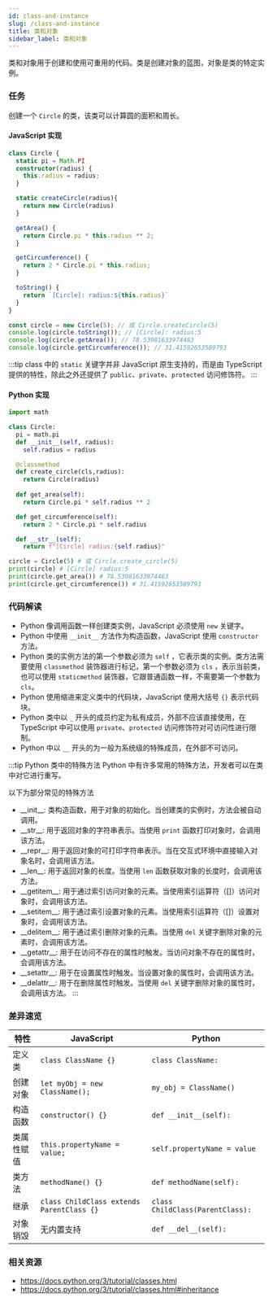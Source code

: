 ```yaml
---
id: class-and-instance
slug: /class-and-instance
title: 类和对象
sidebar_label: 类和对象
---
```


类和对象用于创建和使用可重用的代码。类是创建对象的蓝图，对象是类的特定实例。

### 任务

创建一个 `Circle` 的类，该类可以计算圆的面积和周长。

#### JavaScript 实现
```typescript
class Circle {
  static pi = Math.PI
  constructor(radius) {
    this.radius = radius;
  }

  static createCircle(radius){
    return new Circle(radius)
  }

  getArea() {
    return Circle.pi * this.radius ** 2;
  }

  getCircumference() {
    return 2 * Circle.pi * this.radius;
  }

  toString() {
    return `[Circle]: radius:${this.radius}`
  }
}

const circle = new Circle(5); // 或 Circle.createCircle(5)
console.log(circle.toString()); // [Circle]: radius:5
console.log(circle.getArea()); // 78.53981633974483
console.log(circle.getCircumference()); // 31.41592653589793
```
:::tip
class 中的 `static` 关键字并非 JavaScript 原生支持的，而是由 TypeScript 提供的特性，除此之外还提供了 `public`、`private`、`protected` 访问修饰符。
:::

#### Python 实现
```python
import math

class Circle:
  pi = math.pi
  def __init__(self, radius):
    self.radius = radius

  @classmethod
  def create_circle(cls,radius):
    return Circle(radius)
  
  def get_area(self):
    return Circle.pi * self.radius ** 2

  def get_circumference(self):
    return 2 * Circle.pi * self.radius

  def __str__(self):
    return f"[Circle] radius:{self.radius}"

circle = Circle(5) # 或 Circle.create_circle(5)
print(circle) # [Circle] radius:5
print(circle.get_area()) # 78.53981633974483
print(circle.get_circumference()) # 31.41592653589793
```

### 代码解读

- Python 像调用函数一样创建类实例，JavaScript 必须使用 `new` 关键字。
- Python 中使用 `__init__` 方法作为构造函数，JavaScript 使用 `constructor` 方法。
- Python 类的实例方法的第一个参数必须为 `self` ，它表示类的实例。类方法需要使用 `classmethod` 装饰器进行标记，第一个参数必须为 `cls` ，表示当前类，也可以使用 `staticmethod` 装饰器，它跟普通函数一样，不需要第一个参数为 `cls`。
- Python 使用缩进来定义类中的代码块，JavaScript 使用大括号 `{}` 表示代码块。
- Python 类中以 `_` 开头的成员约定为私有成员，外部不应该直接使用，在 TypeScript 中可以使用 `private`、`protected` 访问修饰符对可访问性进行限制。
- Python 中以 `__` 开头的为一般为系统级的特殊成员，在外部不可访问。

:::tip Python 类中的特殊方法
Python 中有许多常用的特殊方法，开发者可以在类中对它进行重写。

以下为部分常见的特殊方法
- \_\_init__: 类构造函数，用于对象的初始化。当创建类的实例时，方法会被自动调用。
- \_\_str__: 用于返回对象的字符串表示。当使用 `print` 函数打印对象时，会调用该方法。
- \_\_repr__: 用于返回对象的可打印字符串表示。当在交互式环境中直接输入对象名时，会调用该方法。
- \_\_len__: 用于返回对象的长度。当使用 `len` 函数获取对象的长度时，会调用该方法。
- \_\_getitem__: 用于通过索引访问对象的元素。当使用索引运算符（[]）访问对象时，会调用该方法。
- \_\_setitem__: 用于通过索引设置对象的元素。当使用索引运算符（[]）设置对象时，会调用该方法。
- \_\_delitem__: 用于通过索引删除对象的元素。当使用 `del` 关键字删除对象的元素时，会调用该方法。
- \_\_getattr__: 用于在访问不存在的属性时触发。当访问对象不存在的属性时，会调用该方法。
- \_\_setattr__: 用于在设置属性时触发。当设置对象的属性时，会调用该方法。
- \_\_delattr__: 用于在删除属性时触发。当使用 `del` 关键字删除对象的属性时，会调用该方法。
:::

### 差异速览
| 特性                           | JavaScript                                            | Python                                                |
|-----------------------------------------|---------------------------------------------------|---------------------------------------------------|
| 定义类                                         | ```class ClassName {}```                                  | ```class ClassName:```                                    |
| 创建对象                                     | ```let myObj = new ClassName();```                          | ```my_obj = ClassName()```                                 |
| 构造函数                                          | ```constructor() {}```                                  | ```def __init__(self):```                                  |
| 类属性赋值                                             | ```this.propertyName = value;```                     | ```self.propertyName = value```                      |
| 类方法                                              | ```methodName() {}```                                  | ```def methodName(self):```                               |
| 继承                                                   | ```class ChildClass extends ParentClass {}``` | ```class ChildClass(ParentClass):```             |
| 对象销毁                                     | 无内置支持                  | ```def __del__(self):```                                 |

### 相关资源
- https://docs.python.org/3/tutorial/classes.html
- https://docs.python.org/3/tutorial/classes.html#inheritance

